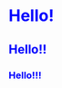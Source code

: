 <DOCTYPE html>
<html>
<head>
<meta charset="utf-8">
<title>CSS Basics</title>
<style>
body {color: blue}
</style>
</head>
<body>
<h1> Hello! </h1>
<h2> Hello!! </h2>
<h3> Hello!!! </h3>


</body>



<html>
